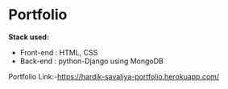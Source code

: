 # Portfolio
**Stack used:**

- Front-end : HTML, CSS
- Back-end : python-Django using MongoDB

Portfolio Link:-https://hardik-savaliya-portfolio.herokuapp.com/
